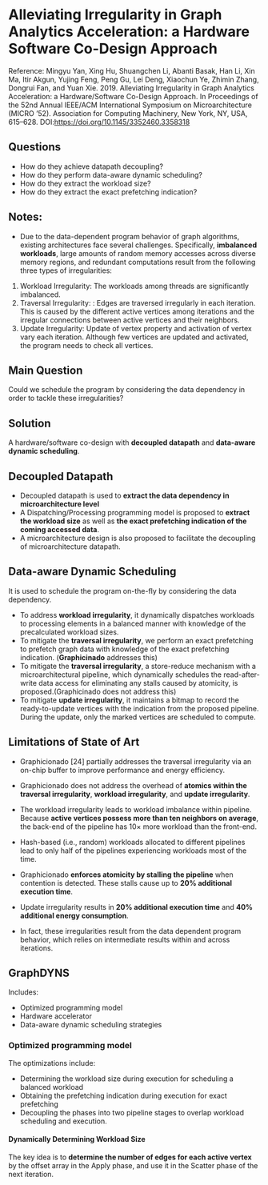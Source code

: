 # Alleviating Irregularity in Graph Analytics Acceleration: a Hardware Software Co-Design Approach
Reference: Mingyu Yan, Xing Hu, Shuangchen Li, Abanti Basak, Han Li, Xin Ma, Itir Akgun, Yujing Feng, Peng Gu, Lei Deng, Xiaochun Ye, Zhimin Zhang, Dongrui Fan, and Yuan Xie. 2019. Alleviating Irregularity in Graph Analytics Acceleration: a Hardware/Software Co-Design Approach. In Proceedings of the 52nd Annual IEEE/ACM International Symposium on Microarchitecture (MICRO ’52). Association for Computing Machinery, New York, NY, USA, 615–628. DOI:https://doi.org/10.1145/3352460.3358318

## Questions
- How do they achieve datapath decoupling?
- How do they perform data-aware dynamic scheduling?
- How do they extract the workload size?
- How do they extract the exact prefetching indication?

## Notes:

* Due to the data-dependent program behavior of graph algorithms, existing architectures face several challenges. Specifically, **imbalanced workloads**, large amounts of random memory accesses across diverse memory regions, and redundant computations result from the following three types of irregularities: 

1. Workload Irregularity: The workloads among threads are significantly imbalanced.
2. Traversal Irregularity: : Edges are traversed irregularly in each iteration. This is caused by the different active vertices among iterations and the irregular connections between active vertices and their neighbors.
3. Update Irregularity: Update of vertex property and activation of vertex vary each iteration. Although few vertices are updated and activated, the program needs to check all vertices.

## Main Question
Could we schedule the program by considering the data dependency in order to tackle these irregularities?

## Solution
A hardware/software co-design with **decoupled datapath** and **data-aware dynamic scheduling**.

## Decoupled Datapath
* Decoupled datapath is used to **extract the data dependency in microarchitecture level**
* A Dispatching/Processing programming model is proposed to **extract the workload size** as well as **the exact prefetching indication of the coming accessed data**.
* A microarchitecture design is also proposed to facilitate the decoupling of microarchitecture datapath.

## Data-aware Dynamic Scheduling
It is used to schedule the program on-the-fly by considering the data dependency. 

* To address **workload irregularity**, it dynamically dispatches workloads to processing elements in a balanced manner with knowledge of the precalculated workload sizes.
* To mitigate the **traversal irregularity**, we perform an exact prefetching to prefetch graph data with knowledge of the exact prefetching indication. (**Graphicinado** addresses this)
* To mitigate the **traversal irregularity**, a store-reduce mechanism with a microarchitectural pipeline, which dynamically schedules the read-after-write data access for eliminating any stalls caused by atomicity, is proposed.(Graphicinado does not address this)
* To mitigate **update irregularity**, it maintains a bitmap to record the ready-to-update vertices with the indication from the proposed pipeline. During the
update, only the marked vertices are scheduled to compute.

## Limitations of State of Art
* Graphicionado [24] partially addresses the traversal irregularity via an on-chip buffer to improve performance and energy efficiency.
* Graphicionado does not address the overhead of **atomics within the traversal irregularity**, **workload irregularity**, and **update irregularity**. 

* The workload irregularity leads to workload imbalance within pipeline. Because **active vertices possess more than ten neighbors on average**, the back-end of the pipeline has 10× more workload than the front-end. 

* Hash-based (i.e., random) workloads allocated to different pipelines lead to only half of the pipelines experiencing workloads most of the time. 

* Graphicionado **enforces atomicity by stalling the pipeline** when contention is detected. These stalls cause up to **20% additional execution time**. 

* Update irregularity results in **20% additional execution time** and **40% additional energy consumption**.

* In fact, these irregularities result from the data dependent program behavior, which relies on intermediate results within and across iterations.

## GraphDYNS
Includes: 

* Optimized programming model
* Hardware accelerator
* Data-aware dynamic scheduling strategies

### Optimized programming model
The optimizations include: 
* Determining the workload size during execution for scheduling a balanced workload
* Obtaining the prefetching indication during execution for exact prefetching
* Decoupling the phases into two pipeline stages to overlap workload scheduling and execution.

#### Dynamically Determining Workload Size
The key idea is to **determine the number of edges for each active vertex** by the offset array in the Apply phase, and use it in the Scatter phase of the next iteration.